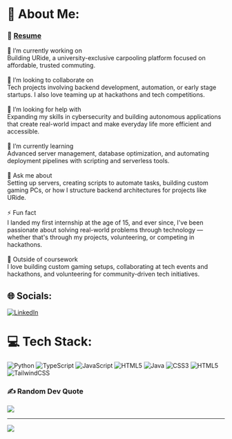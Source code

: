 # 💫 About Me:

### 📄 [Resume](https://drive.google.com/file/d/1raPOGC89RXql0Oe7v_zajNM0c-j-SXrg/view?usp=sharing)

🚀 I’m currently working on<br>Building URide, a university-exclusive carpooling platform focused on affordable, trusted commuting.<br><br>🤝 I’m looking to collaborate on<br>Tech projects involving backend development, automation, or early stage startups. I also love teaming up at hackathons and tech competitions.<br><br>🧠 I’m looking for help with<br>Expanding my skills in cybersecurity and building autonomous applications that create real-world impact and make everyday life more efficient and accessible.<br><br>🌱 I’m currently learning<br>Advanced server management, database optimization, and automating deployment pipelines with scripting and serverless tools.<br><br>💬 Ask me about<br>Setting up servers, creating scripts to automate tasks, building custom gaming PCs, or how I structure backend architectures for projects like URide.<br><br>⚡ Fun fact<br>I landed my first internship at the age of 15, and ever since, I've been passionate about solving real-world problems through technology — whether that's through my projects, volunteering, or competing in hackathons.<br><br>🌟 Outside of coursework<br>I love building custom gaming setups, collaborating at tech events and hackathons, and volunteering for community-driven tech initiatives.


## 🌐 Socials:
[![LinkedIn](https://img.shields.io/badge/LinkedIn-%230077B5.svg?logo=linkedin&logoColor=white)](https://www.linkedin.com/in/abdumalek/) 

# 💻 Tech Stack:
![Python](https://img.shields.io/badge/python-3670A0?style=for-the-badge&logo=python&logoColor=ffdd54) ![TypeScript](https://img.shields.io/badge/typescript-%23007ACC.svg?style=for-the-badge&logo=typescript&logoColor=white) ![JavaScript](https://img.shields.io/badge/javascript-%23323330.svg?style=for-the-badge&logo=javascript&logoColor=%23F7DF1E) ![HTML5](https://img.shields.io/badge/html5-%23E34F26.svg?style=for-the-badge&logo=html5&logoColor=white) ![Java](https://img.shields.io/badge/java-%23ED8B00.svg?style=for-the-badge&logo=openjdk&logoColor=white) ![CSS3](https://img.shields.io/badge/css3-%231572B6.svg?style=for-the-badge&logo=css3&logoColor=white) ![HTML5](https://img.shields.io/badge/html5-%23E34F26.svg?style=for-the-badge&logo=html5&logoColor=white) ![TailwindCSS](https://img.shields.io/badge/tailwindcss-%2338B2AC.svg?style=for-the-badge&logo=tailwind-css&logoColor=white)

### ✍️ Random Dev Quote
![](https://quotes-github-readme.vercel.app/api?type=horizontal&theme=dark)

---
[![](https://visitcount.itsvg.in/api?id=abdumalekbenissa&icon=0&color=0)](https://visitcount.itsvg.in)
